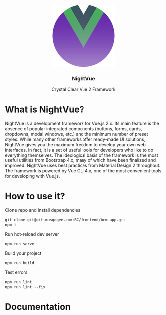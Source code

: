 <p align="center">
  <img src="src/assets/images/logo.png" alt="Bootstrap logo" width="200" height="200">
</p>
<h3 align="center">
  NightVue
</h3>
<p align="center">
  Crystal Clear Vue 2 Framework
</p>

# What is NightVue?
NightVue is a development framework for Vue.js 2.x. Its main feature is the absence of popular integrated components (buttons, forms, cards, dropdowns, modal windows, etc.) and the minimum number of preset styles. While many other frameworks offer ready-made UI solutions, NightVue gives you the maximum freedom to develop your own web interfaces. In fact, it is a set of useful tools for developers who like to do everything themselves.
The ideological basis of the framework is the most useful utilities from Bootstrap 4.x, many of which have been finalized and improved. NightVue uses best practices from Material Design 2 throughout. The framework is powered by Vue CLI 4.x, one of the most convenient tools for developing with Vue.js.

# How to use it?

Clone repo and install dependencies
```
git clone git@git.musqogee.com:BC/frontend/bcm-app.git
npm i
```
Run hot-reload dev server
```
npm run serve
```
Build your project
```
npm run build
```
Test errors
```
npm run lint
npm run lint --fix
```

# Documentation

